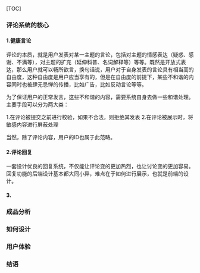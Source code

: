 [TOC]

### 评论系统的核心

#### 1.健康言论

评论的本质，就是用户发表对某一主题的言论，包括对主题的情感表达（疑惑、感谢、不满等），对主题的扩充（延伸科普、名词解释等）等等。既然是开放式表达，那么用户就可以畅所欲言，换句话说，用户对于自身发表的言论具有相当高的自由度，这种自由度是用户应当享有的，但是在自由度的前提下，某些不和谐的内容同时也被肆无忌惮的传播，比如广告，比如反动言论等等。

为了保证用户的正常发言，这些不和谐的内容，需要系统自身去做一些和谐处理。主要手段可以分为两大类：

1.在评论被提交之前进行校验，如果不合法，则拒绝其发表
2.在评论被展示时，将敏感内容进行屏蔽处理

当然，除了评论内容，用户的ID也属于此范畴。

#### 2.评论回复

一套设计优良的回复系统，不仅能让评论变的更加热烈，也让讨论变的更加容易。回复功能的后端设计基本都大同小异，难点在于如何进行展示，也就是前端的设计。

#### 3.

### 成品分析

### 如何设计

### 用户体验

### 结语